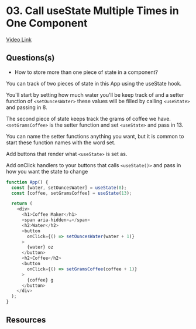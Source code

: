 # 03. Call useState Multiple Times in One Component

[Video Link](https://egghead.io/lessons/react-call-usestate-multiple-times-in-one-component)

## Questions(s)
* How to store more than one piece of state in a component?

You can track of two pieces of state in this App using the useState hook.

You'll start by setting how much water you'll be keep track of and a setter function of ```<setOuncesWater>```  these values will be filled by calling ```<useState>``` and passing in 8.

The second piece of state keeps track the grams of coffee we have. ```<setGramsCoffee>``` is the setter function and set ```<useState>``` and pass in 13.

You can name the setter functions anything you want, but it is common to start these function names with the word set.

Add buttons that render what ```<useState>``` is set as. 

Add onClick handlers to your buttons that calls ```<useState()>``` and pass in how you want the state to change

```javascript
function App() {
  const [water, setOuncesWater] = useState(8);
  const [coffee, setGramsCoffee] = useState(13);

  return (
    <div>
      <h1>Coffee Maker</h1>
      <span aria-hidden>☕</span>
      <h2>Water</h2>
      <button
        onClick={() => setOuncesWater(water + 1)}
      >
        {water} oz
      </button>
      <h2>Coffee</h2>
      <button
        onClick={() => setGramsCoffee(coffee + 1)}
      >
        {coffee} g
      </button>
    </div>
  );
}
```





## Resources

















